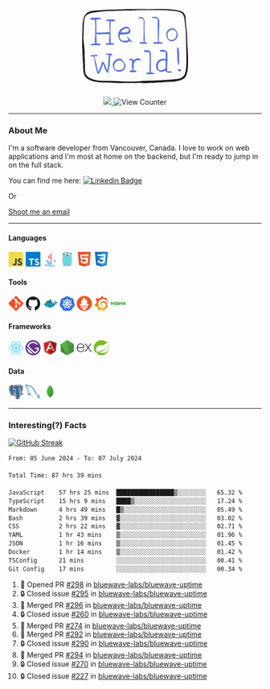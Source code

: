 <div align="center">
    <img src="./img/hello_world.webp" height="200px" width="">
    <div>
        <a href="https://www.linkedin.com/in/ajhollid">
            <img src="https://img.shields.io/badge/LinkedIn-blue"/>
        </a>
        <img src="https://komarev.com/ghpvc/?username=ajhollid&color=yellow" alt="View Counter">
    </div>
</div>

---

### About Me

I'm a software developer from Vancouver, Canada. I love to work on web applications and I'm most at home on the backend, but I'm ready to jump in on the full stack.

You can find me here: [![Linkedin Badge](https://img.shields.io/badge/-ajhollid-blue?style=flat&logo=Linkedin&logoColor=white)](https://www.linkedin.com/in/ajhollid)

Or

[Shoot me an email](mailto:ajhollid@gmail.com)

---

#### Languages

<div>
    <img src="./img/devicons/javascript-original.svg" width=30 height=30 alt="JavaScript">
    <img src="/img/devicons/typescript-original.svg" width=30 height=30 alt="TypeScript">
    <img src="./img/devicons/java-original.svg" width=30 height=30 alt="Java">
    <img src="./img/devicons/go-original.svg" width=30 height=30 alt="Golang">
    <img src="./img/devicons/html5-original.svg" width=30 height=30 alt="HTML 5">
    <img src="./img/devicons/css3-original.svg" width=30 height=30 alt="CSS 3">
</div>

#### Tools

<div>
    <img src="./img/devicons/git-original.svg" width=30 height=30 alt="Git">
    <img src="./img/devicons/github-original.svg" width=30 height=30 alt="Github">
    <img src="./img/devicons/docker-original.svg" width=30 
    height=30 alt="Docker">
    <img src="./img/devicons/kubernetes-original.svg" width=30 height=30 alt="K8">
    <img src="./img/devicons/prometheus-original.svg" width=30 height=30 alt="Prometheus">
    <img src="./img/devicons/grafana-original.svg" width=30 height=30 alt="Grafana">
    <img src="./img/devicons/nginx-original.svg" width=30 height=30 alt="Nginx">
</div>

#### Frameworks

<div>
    <img src="./img/devicons/react-original.svg" width=30 height=30 alt="React">
    <img src="./img/devicons/gatsby-original.svg" width=30 height=30 alt="Gatsby">
    <img src="./img/devicons/angularjs-original.svg" width=30 height=30 alt="AngularJS">
    <img src="./img/devicons/nodejs-original.svg" width=30 height=30 alt="NodeJS">
    <img src="./img/devicons/express-original.svg" width=30 height=30 alt="Express">
    <img src="./img/devicons/spring-original.svg" width=30 height=30 alt="Spring">
</div>

#### Data

<div>
    <img src="./img/devicons/postgresql-original.svg" width=30 height=30 alt="Postgresql">
    <img src="./img/devicons/mysql-original.svg" width=30 height=30 alt="Mysql">
    <img src="./img/devicons/mongodb-original.svg" width=30 height=30 alt="MongoDB">
</div>

---

### Interesting(?) Facts

[![GitHub Streak](http://github-readme-streak-stats.herokuapp.com?user=ajhollid)](https://git.io/streak-stats)

 <!--START_SECTION:waka-->

```txt
From: 05 June 2024 - To: 07 July 2024

Total Time: 87 hrs 39 mins

JavaScript    57 hrs 25 mins  ████████████████▒░░░░░░░░   65.32 %
TypeScript    15 hrs 9 mins   ████▒░░░░░░░░░░░░░░░░░░░░   17.24 %
Markdown      4 hrs 49 mins   █▒░░░░░░░░░░░░░░░░░░░░░░░   05.49 %
Bash          2 hrs 39 mins   ▓░░░░░░░░░░░░░░░░░░░░░░░░   03.02 %
CSS           2 hrs 22 mins   ▓░░░░░░░░░░░░░░░░░░░░░░░░   02.71 %
YAML          1 hr 43 mins    ▒░░░░░░░░░░░░░░░░░░░░░░░░   01.96 %
JSON          1 hr 16 mins    ▒░░░░░░░░░░░░░░░░░░░░░░░░   01.45 %
Docker        1 hr 14 mins    ▒░░░░░░░░░░░░░░░░░░░░░░░░   01.42 %
TSConfig      21 mins         ░░░░░░░░░░░░░░░░░░░░░░░░░   00.41 %
Git Config    17 mins         ░░░░░░░░░░░░░░░░░░░░░░░░░   00.34 %
```

<!--END_SECTION:waka-->


<!--START_SECTION:activity-->
1. 💪 Opened PR [#298](https://github.com/bluewave-labs/bluewave-uptime/pull/298) in [bluewave-labs/bluewave-uptime](https://github.com/bluewave-labs/bluewave-uptime)
2. 🔒 Closed issue [#295](https://github.com/bluewave-labs/bluewave-uptime/issues/295) in [bluewave-labs/bluewave-uptime](https://github.com/bluewave-labs/bluewave-uptime)
3. 🎉 Merged PR [#296](https://github.com/bluewave-labs/bluewave-uptime/pull/296) in [bluewave-labs/bluewave-uptime](https://github.com/bluewave-labs/bluewave-uptime)
4. 🔒 Closed issue [#260](https://github.com/bluewave-labs/bluewave-uptime/issues/260) in [bluewave-labs/bluewave-uptime](https://github.com/bluewave-labs/bluewave-uptime)
5. 🎉 Merged PR [#274](https://github.com/bluewave-labs/bluewave-uptime/pull/274) in [bluewave-labs/bluewave-uptime](https://github.com/bluewave-labs/bluewave-uptime)
6. 🎉 Merged PR [#292](https://github.com/bluewave-labs/bluewave-uptime/pull/292) in [bluewave-labs/bluewave-uptime](https://github.com/bluewave-labs/bluewave-uptime)
7. 🔒 Closed issue [#290](https://github.com/bluewave-labs/bluewave-uptime/issues/290) in [bluewave-labs/bluewave-uptime](https://github.com/bluewave-labs/bluewave-uptime)
8. 🎉 Merged PR [#294](https://github.com/bluewave-labs/bluewave-uptime/pull/294) in [bluewave-labs/bluewave-uptime](https://github.com/bluewave-labs/bluewave-uptime)
9. 🔒 Closed issue [#270](https://github.com/bluewave-labs/bluewave-uptime/issues/270) in [bluewave-labs/bluewave-uptime](https://github.com/bluewave-labs/bluewave-uptime)
10. 🔒 Closed issue [#227](https://github.com/bluewave-labs/bluewave-uptime/issues/227) in [bluewave-labs/bluewave-uptime](https://github.com/bluewave-labs/bluewave-uptime)
<!--END_SECTION:activity-->
